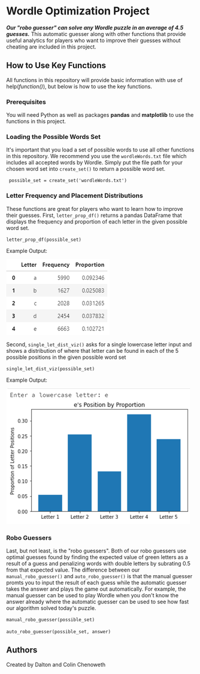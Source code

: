 # Wordle Optimization Project

***Our "robo guesser" can solve any Wordle puzzle in an average of 4.5 guesses.*** This automatic guesser along with other functions that provide useful analytics for players who want to improve their guesses without cheating are included in this project.

## How to Use Key Functions
All functions in this repository will provide basic information with use of help(*function()*), but below is how to use the key functions.
### Prerequisites
You will need Python as well as packages **pandas** and **matplotlib** to use the functions in this project.
### Loading the Possible Words Set
It's important that you load a set of possible words to use all other functions in this repository. We recommend you use the `wordleWords.txt` file which includes all accepted words by Wordle. Simply put the file path for your chosen word set into `create_set()` to return a possible word set.
```
 possible_set = create_set('wordleWords.txt')
```
### Letter Frequency and Placement Distributions
These functions are great for players who want to learn how to improve their guesses. First, `letter_prop_df()` returns a pandas DataFrame that displays the frequency and proportion of each letter in the given possible word set.
```
letter_prop_df(possible_set)
```
Example Output:

![letter_prop_df() Example](zLetterPropDfExample.png)

Second, `single_let_dist_viz()` asks for a single lowercase letter input and shows a distribution of where that letter can be found in each of the 5 possible positions in the given possible word set
```
single_let_dist_viz(possible_set)
```
Example Output:

![single_let_dist_viz() Example](zSingleLetDistVizExample.png)

### Robo Guessers
Last, but not least, is the "robo guessers". Both of our robo guessers use optimal guesses found by finding the expected value of green letters as a result of a guess and penalizing words with double letters by subrating 0.5 from that expected value. The difference between our `manual_robo_guesser()` and `auto_robo_guesser()` is that the manual guesser promts you to input the result of each guess while the automatic guesser takes the answer and plays the game out automatically. For example, the manual guesser can be used to play Wordle when you don't know the answer already where the automatic guesser can be used to see how fast our algorithm solved today's puzzle.
```
manual_robo_guesser(possible_set)

auto_robo_guesser(possible_set, answer)
```

## Authors
Created by Dalton and Colin Chenoweth
